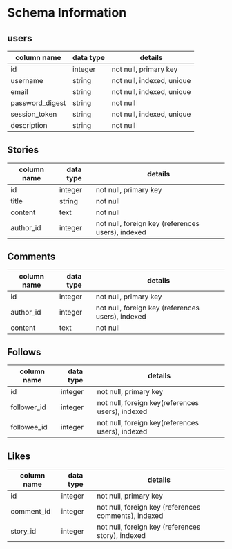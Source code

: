 # Schema Information

## users
column name     | data type | details
----------------|-----------|-----------------------
id              | integer   | not null, primary key
username        | string    | not null, indexed, unique
email           | string    | not null, indexed, unique
password_digest | string    | not null
session_token   | string    | not null, indexed, unique
description     | string    | not null

## Stories
column name | data type | details
------------|-----------|-----------------------
id          | integer   | not null, primary key
title       | string    | not null
content     | text      | not null
author_id   | integer   | not null, foreign key (references users), indexed

## Comments
column name | data type | details
------------|-----------|-----------------------
id          | integer   | not null, primary key
author_id   | integer   | not null, foreign key (references users), indexed
content     | text      | not null

## Follows
column name | data type | details
------------|-----------|-----------------------
id          | integer   | not null, primary key
follower_id | integer   | not null, foreign key(references users), indexed
followee_id | integer   | not null, foreign key(references users), indexed

## Likes
column name | data type | details
------------|-----------|-----------------------
id          | integer   | not null, primary key
comment_id  | integer   | not null, foreign key (references comments), indexed
story_id    | integer   | not null, foreign key (references story), indexed
